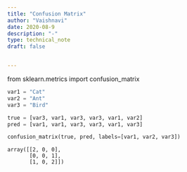 ```yaml
---
title: "Confusion Matrix"
author: "Vaishnavi"
date: 2020-08-9
description: "-"
type: technical_note
draft: false


---
```


from sklearn.metrics import confusion_matrix


```python
var1 = "Cat"
var2 = "Ant"
var3 = "Bird"
```


```python
true = [var3, var1, var3, var3, var1, var2]
pred = [var1, var1, var3, var3, var1, var3]
```


```python
confusion_matrix(true, pred, labels=[var1, var2, var3])
```




    array([[2, 0, 0],
           [0, 0, 1],
           [1, 0, 2]])




```python

```
